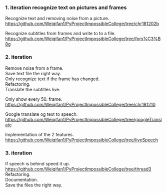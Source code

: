 ### 1. iteration recognize text on pictures and frames
Recognize text and removing noise from a picture.  
https://github.com/Weiqifan1/PyProjectImpossibleCollege/tree/chr181202b  

Recognize subtitles from frames and write to to a file.  
https://github.com/Weiqifan1/PyProjectImpossibleCollege/tree/fors%C3%B8g  

### 2. iteration 
Remove noise from a frame.  
Save text file the right way.  
Only recognize text if the frame has changed.  
Refactoring.  
Translate the subtitles live.  

Only show every 50. frame.   
https://github.com/Weiqifan1/PyProjectImpossibleCollege/tree/chr181210  

Google translate og text to speech.  
https://github.com/Weiqifan1/PyProjectImpossibleCollege/tree/googleTranslate  

Implementation of the 2 features.   
https://github.com/Weiqifan1/PyProjectImpossibleCollege/tree/liveSpeech  

### 3. iteration  
If speech is behind speed it up. 
https://github.com/Weiqifan1/PyProjectImpossibleCollege/tree/thread3  
Refactoring.    
Documentation.    
Save the files the right way.    
